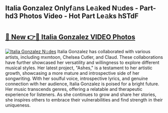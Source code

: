 ## Italia Gonzalez Onlyf𝚊ns Le𝚊ked N𝚞des - Part-hd3 Photos Video - Hot Part Le𝚊ks hSTdF

# <h2><a href="http://ac13376.deff.icu/?id=Italia+Gonzalez">🔗 New 👉🔴 Italia Gonzalez VIDEO Photos</a></h2>

[![Italia Gonzalez N𝚞des](https://i.imgur.com/rIISA9y.gif)](http://ac13376.deff.icu/?id=Italia+Gonzalez)
Italia Gonzalez has collaborated with various artists, including mxmtoon, Chelsea Cutler, and Claud. These collaborations have further showcased her versatility and willingness to explore different musical styles. Her latest project, "Ashes," is a testament to her artistic growth, showcasing a more mature and introspective side of her songwriting. With her soulful voice, introspective lyrics, and genuine connection with her audience, Italia Gonzalez is poised for a bright future. Her music transcends genres, offering a relatable and therapeutic experience for listeners. As she continues to grow and share her stories, she inspires others to embrace their vulnerabilities and find strength in their uniqueness.

